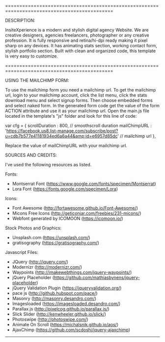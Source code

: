============================================================================================

DESCRIPTION:

InsiteXperience is a modern and stylish digital agency Website. We are creative designers, agencies
freelancers, photographer or any creative profession. It is fully responsive and retina/hi-dpi ready
making it pixel sharp on any devices. It has animating stats section, working contact form, 
stylish portfolio section. 
Built with clean and organized code, this template is very easy to customize.

============================================================================================


USING THE MAILCHIMP FORM:

To use the mailchimp form you need a mailchimp url. To get the mailchimp url, login to 
your mailchimp account, click the list menu, click the stats download menu and select signup forms. 
Then choose embedded forms and select naked form. In the generated form code get the value of 
the form ACTION attribute and use it as your mailchimp url. Open the main.js file located
in the template's "js" folder and look for this line of code: 

var cfg = {
    scrollDuration : 800, // smoothscroll duration
    mailChimpURL   : 'https://facebook.us8.list-manage.com/subscribe/post?u=cdb7b577e41181934ed6a6a44&amp;id=e6957d85dc'   // mailchimp url
},

Replace the value of mailChimpURL with your mailchimp url.


SOURCES AND CREDITS:

I've used the following resources as listed.

Fonts:
 - Montserrat Font (https://www.google.com/fonts/specimen/Montserrat)
 - Lora Font (https://fonts.google.com/specimen/Lora)

Icons:
 - Font Awesome (http://fortawesome.github.io/Font-Awesome/)
 - Micons Free Icons (http://geticonjar.com/freebies/231-micons/)
 - Webfont generated by ICOMOON (https://icomoon.io/)

Stock Photos and Graphics:
 - Unsplash.com (https://unsplash.com/)
 - gratisography (https://gratisography.com/)
 
Javascript Files:

 - JQuery (http://jquery.com/)
 - Modernizr (http://modernizr.com/)
 - Waypoints (http://imakewebthings.com/jquery-waypoints/)
 - jQuery Placeholder (https://github.com/mathiasbynens/jquery-placeholder)
 - jQuery Validation Plugin (https://jqueryvalidation.org/)
 - pace js (http://github.hubspot.com/pace/)
 - Masonry (http://masonry.desandro.com/)
 - Imagesloaded (https://imagesloaded.desandro.com/)
 - Parallax.js (http://pixelcog.github.io/parallax.js/)
 - Slick Slider (http://kenwheeler.github.io/slick/)
 - Photoswipe (http://photoswipe.com/)
 - Animate On Scroll (https://michalsnik.github.io/aos/)
 - AjaxChimp (https://github.com/scdoshi/jquery-ajaxchimp)


-------------------------------------------------------------------------------------------------------






